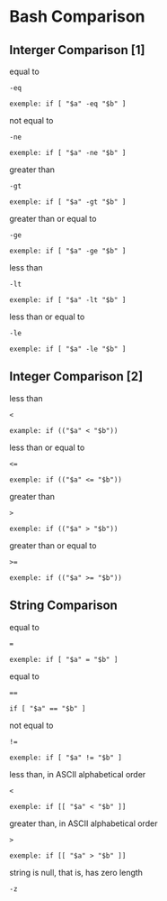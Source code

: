 # Bash Comparison

## Interger Comparison [1]

equal to 
    
    -eq

    exemple: if [ "$a" -eq "$b" ]

not equal to 
    
    -ne

    exemple: if [ "$a" -ne "$b" ]


greater than 

    -gt

    exemple: if [ "$a" -gt "$b" ]


greater than or equal to

    -ge

    exemple: if [ "$a" -ge "$b" ]

less than
    
    -lt

    exemple: if [ "$a" -lt "$b" ]

less than or equal to

    -le 

    exemple: if [ "$a" -le "$b" ]

## Integer Comparison [2]

less than

    <

    example: if (("$a" < "$b"))

less than or equal to 

    <=

    exemple: if (("$a" <= "$b"))

greater than

    >

    exemple: if (("$a" > "$b"))

greater than or equal to 

    >=

    exemple: if (("$a" >= "$b"))

## String Comparison

equal to

    =

    exemple: if [ "$a" = "$b" ]

equal to
 
    ==

    if [ "$a" == "$b" ]

not equal to

    != 

    exemple: if [ "$a" != "$b" ]

less than, in ASCII alphabetical order

    <

    exemple: if [[ "$a" < "$b" ]]

greater than, in ASCII alphabetical order

    >

    exemple: if [[ "$a" > "$b" ]]
 
string is null, that is, has zero length

    -z